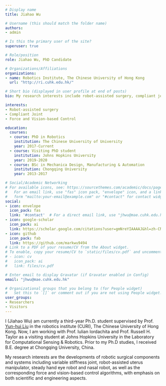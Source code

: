 ```yaml
---
# Display name
title: Jiahao Wu

# Username (this should match the folder name)
authors:
- admin

# Is this the primary user of the site?
superuser: true

# Role/position
role: Jiahao Wu, PhD Candidate

# Organizations/Affiliations
organizations:
- name: Robotics Institute, The Chinese University of Hong Kong
  url: "http://ri.cuhk.edu.hk/"

# Short bio (displayed in user profile at end of posts)
bio: My research interests include robot-assisted surgery, compliant joint and force & vision-based control.

interests:
- Robot-assisted surgery
- Compliant Joint
- Force and Vision-based Control

education:
  courses:
  - course: PhD in Robotics
    institution: The Chinese University of University
    year: 2017-Current
  - course: Visiting PhD student 
    institution: Johns Hopkins University
    year: 2019-2020
  - course: BSc in Mechanica Design, Manufacturing & Automation
    institution: Chongqing University
    year: 2013-2017

# Social/Academic Networking
# For available icons, see: https://sourcethemes.com/academic/docs/page-builder/#icons
#   For an email link, use "fas" icon pack, "envelope" icon, and a link in the
#   form "mailto:your-email@example.com" or "#contact" for contact widget.
social:
- icon: envelope
  icon_pack: fas
  link: '#contact'  # For a direct email link, use "jhwu@mae.cuhk.edu.hk".
- icon: google-scholar
  icon_pack: ai
  link: https://scholar.google.com/citations?user=gmNreYIAAAAJ&hl=zh-CN
- icon: github
  icon_pack: fab
  link: https://github.com/markwu9494
# Link to a PDF of your resume/CV from the About widget.
# To enable, copy your resume/CV to `static/files/cv.pdf` and uncomment the lines below.
# - icon: cv
#   icon_pack: ai
#   link: files/cv.pdf

# Enter email to display Gravatar (if Gravatar enabled in Config)
email: "jhwu@mae.cuhk.edu.hk"

# Organizational groups that you belong to (for People widget)
#   Set this to `[]` or comment out if you are not using People widget.
user_groups:
- Researchers
- Visitors
---
```


I (Jiahao Wu) am currently a third-year Ph.D. student supervised by Prof. [Yun-hui Liu](https://www4.mae.cuhk.edu.hk/peoples/liu-yun-hui/) in the robotics institute (CURI), The Chinese University of Hong Kong. Now, I am working with Prof. Iulian Iordachita and Prof. Russell H. Taylor as a visiting student at Johns Hopkins University in the Laboratory for Computational Sensing & Robotics. Prior to my Ph.D studies, I received B.E. degree at Chongqing University, China.

My research interests are the developments of robotic surgical components and systems including variable stiffness joint, robot-assisted uterus manipulator, steady hand eye robot and nasal robot, as well as the corresponding force and vision-based control algorithms, with emphasis on both scientific and engineering aspects.
